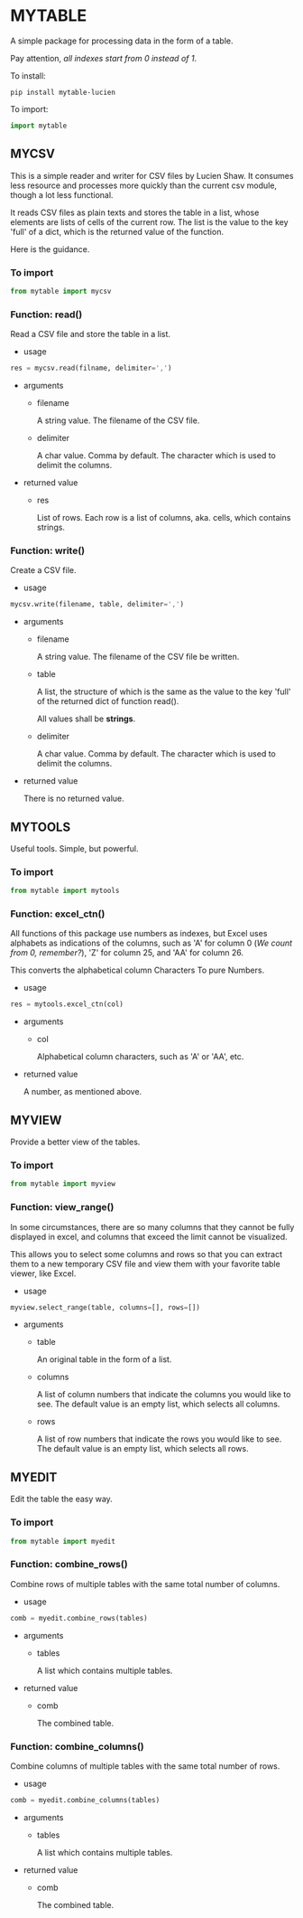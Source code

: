 # MYTABLE
A simple package for processing data in the form of a table.

Pay attention, *all indexes start from 0 instead of 1*.

To install:
```shell
pip install mytable-lucien
```
To import:
```python
import mytable
```
## MYCSV
This is a simple reader and writer for CSV files by Lucien Shaw.
It consumes less resource and processes more quickly than the current csv module, though a lot less functional.

It reads CSV files as plain texts and stores the table in a list, whose elements are lists of cells of the current row. The list is the value to the key 'full' of a dict, which is the returned value of the function.

Here is the guidance.
### To import
```python
from mytable import mycsv
```
### Function: read()
Read a CSV file and store the table in a list.
- usage
```python
res = mycsv.read(filname, delimiter=',')
```
- arguments
  - filename
  
    A string value. The filename of the CSV file.
  - delimiter
  
    A char value. Comma by default. The character which is used to delimit the columns.
- returned value
  - res
      
    List of rows. Each row is a list of columns, aka. cells, which contains strings. 
### Function: write()
Create a CSV file.
- usage
```python
mycsv.write(filename, table, delimiter=',')
```
- arguments
  - filename
    
    A string value. The filename of the CSV file be written.
  - table
  
    A list, the structure of which is the same as the value to the key 'full' of the returned dict of function read().
    
    All values shall be **strings**.
  - delimiter
  
    A char value. Comma by default. The character which is used to delimit the columns.
- returned value

  There is no returned value.
## MYTOOLS
Useful tools. Simple, but powerful.
### To import
```python
from mytable import mytools
```
### Function: excel_ctn()
All functions of this package use numbers as indexes, but Excel uses alphabets as indications of the columns, such as 'A' for column 0 (*We count from 0, remember?*), 'Z' for column 25, and 'AA' for column 26.

This converts the alphabetical column Characters To pure Numbers.
- usage
```python
res = mytools.excel_ctn(col)
```
- arguments
  - col

    Alphabetical column characters, such as 'A' or 'AA', etc.
- returned value
  
  A number, as mentioned above.
## MYVIEW
Provide a better view of the tables.
### To import
```python
from mytable import myview
```
### Function: view_range()
In some circumstances, there are so many columns that they cannot be fully displayed in excel, and columns that exceed the limit cannot be visualized.

This allows you to select some columns and rows so that you can extract them to a new temporary CSV file and view them with your favorite table viewer, like Excel.
- usage
```python
myview.select_range(table, columns=[], rows=[])
```
- arguments
  - table

    An original table in the form of a list.
  - columns
  
    A list of column numbers that indicate the columns you would like to see. The default value is an empty list, which selects all columns.
  - rows

    A list of row numbers that indicate the rows you would like to see. The default value is an empty list, which selects all rows.
## MYEDIT
Edit the table the easy way.
### To import
```python
from mytable import myedit
```
### Function: combine_rows()
Combine rows of multiple tables with the same total number of columns.
- usage
```python
comb = myedit.combine_rows(tables)
```
- arguments
  - tables

    A list which contains multiple tables.
- returned value
  - comb
  
    The combined table.
### Function: combine_columns()
Combine columns of multiple tables with the same total number of rows.
- usage
```python
comb = myedit.combine_columns(tables)
```
- arguments
  - tables

    A list which contains multiple tables.
- returned value
  - comb
  
    The combined table.